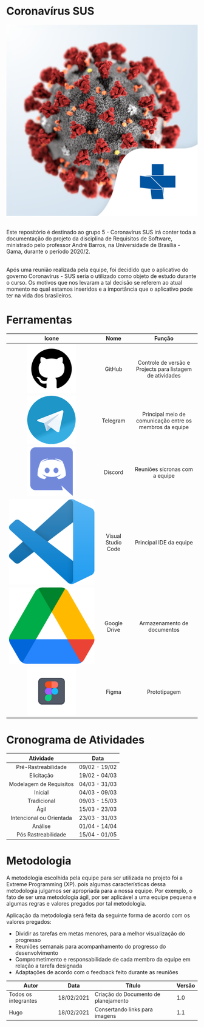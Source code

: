 # Coronavírus SUS

<div align="center">
  <img src="../../docs/assets/icons/aplicativo_coronavirus_sus-18919088.png">
</div>

<br />

Este repositório é destinado ao grupo 5 - Coronavírus SUS irá conter toda a documentação do projeto da disciplina de Requisitos de Software, ministrado pelo professor André Barros, na Universidade de Brasília - Gama, durante o período 2020/2.

<br />
Após uma reunião realizada pela equipe, foi decidido que o aplicativo do governo Coronavírus - SUS seria o utilizado como objeto de estudo durante o curso. Os motivos que nos levaram a tal decisão se referem ao atual momento no qual estamos inseridos e a importância que o aplicativo pode ter na vida dos brasileiros. 

<br />

# Ferramentas

| Icone | Nome | Função | 
|:--:|:--:|:--:| 
| <img src="../../docs/assets/icons/github.png"> | GitHub | Controle de versão e Projects para listagem de atividades | 
| <img src="../../docs/assets/icons/telegram.png"> | Telegram | Principal meio de comunicação entre os membros da equipe | 
| <img src="../../docs/assets/icons/discord.png"> | Discord | Reuniões sícronas com a equipe | 
| <img src="../../docs/assets/icons/VSCode.png"> | Visual Studio Code | Principal IDE da equipe | 
| <img src="../../docs/assets/icons/drive.png"> | Google Drive | Armazenamento de documentos | 
| <img src="../../docs/assets/icons/figma.png"> | Figma | Prototipagem | 


# Cronograma de Atividades

| Atividade | Data |
|:--:|:--:|
| Pré-Rastreabilidade | 09/02 - 19/02  |
| Elicitação | 19/02 - 04/03  |
| Modelagem de Requisitos | 04/03 - 31/03  |
| Inicial | 04/03 - 09/03  |
| Tradicional | 09/03 - 15/03  |
| Ágil | 15/03 - 23/03  |
| Intencional ou Orientada | 23/03 - 31/03  |
| Análise | 01/04 - 14/04  |
| Pós Rastreabilidade | 15/04 - 01/05  |

# Metodologia

A metodologia escolhida pela equipe para ser utilizada no projeto foi a Extreme Programming (XP). pois algumas características dessa metodologia julgamos ser apropriada para a nossa equipe. Por exemplo, o fato de ser uma metodologia ágil, por ser aplicável a uma equipe pequena e algumas regras e valores pregados por tal metodologia.

Aplicação da metodologia será feita da seguinte forma de acordo com os valores pregados:

- Dividir as tarefas em metas menores, para a melhor visualização do progresso
- Reuniões semanais para acompanhamento do progresso do desenvolvimento
- Comprometimento e responsabilidade de cada membro da equipe em relação a tarefa designada
- Adaptações de acordo com o feedback feito durante as reuniões

| Autor | Data | Título | Versão |
|--|--|--|--|
| Todos os integrantes | 18/02/2021 | Criação do Documento de planejamento | 1.0 |
| Hugo | 18/02/2021 | Consertando links para imagens | 1.1 |

